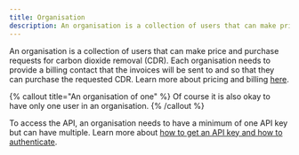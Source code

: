 ```yaml
---
title: Organisation
description: An organisation is a collection of users that can make price and purchase requests for carbon dioxide removal (CDR).
---
```


An organisation is a collection of users that can make price and purchase requests for carbon dioxide removal (CDR). Each organisation needs to provide a billing contact that the invoices will be sent to and so that they can purchase the requested CDR. Learn more about pricing and billing [here](/docs/pricing-and-billing).

{% callout title="An organisation of one" %}
Of course it is also okay to have only one user in an organisation.
{% /callout %}

To access the API, an organisation needs to have a minimum of one API key but can have multiple. Learn more about [how to get an API key and how to authenticate](/docs/authentication).
